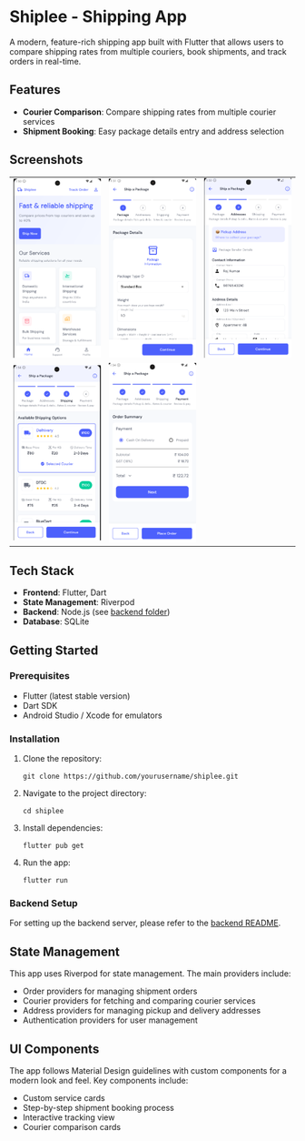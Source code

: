 # Shiplee - Shipping App

A modern, feature-rich shipping app built with Flutter that allows users to compare shipping rates from multiple couriers, book shipments, and track orders in real-time.

## Features

- **Courier Comparison**: Compare shipping rates from multiple courier services
- **Shipment Booking**: Easy package details entry and address selection


## Screenshots

<table>
  <tr>
    <td><img src="screenshots/home_screen.png" width="200"></td>
    <td><img src="screenshots/package_detail_screen.png" width="200"></td>
    <td><img src="screenshots/adress_screen.png" width="200"></td>
  </tr>
  <tr>
    <td><img src="screenshots/shipping_option_screen.png" width="200"></td>
    <td><img src="screenshots/payment_screen.png" width="200"></td>
  </tr>
</table>

## Tech Stack

- **Frontend**: Flutter, Dart
- **State Management**: Riverpod
- **Backend**: Node.js (see [backend folder](./backend))
- **Database**: SQLite


## Getting Started

### Prerequisites

- Flutter (latest stable version)
- Dart SDK
- Android Studio / Xcode for emulators

### Installation

1. Clone the repository:
   ```
   git clone https://github.com/yourusername/shiplee.git
   ```

2. Navigate to the project directory:
   ```
   cd shiplee
   ```

3. Install dependencies:
   ```
   flutter pub get
   ```

4. Run the app:
   ```
   flutter run
   ```

### Backend Setup

For setting up the backend server, please refer to the [backend README](./backend/README.md).

## State Management

This app uses Riverpod for state management. The main providers include:

- Order providers for managing shipment orders
- Courier providers for fetching and comparing courier services
- Address providers for managing pickup and delivery addresses
- Authentication providers for user management

## UI Components

The app follows Material Design guidelines with custom components for a modern look and feel. Key components include:

- Custom service cards
- Step-by-step shipment booking process
- Interactive tracking view
- Courier comparison cards

